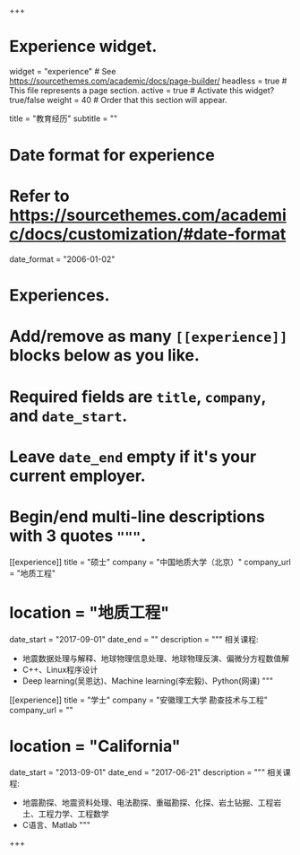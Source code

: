 +++
# Experience widget.
widget = "experience"  # See https://sourcethemes.com/academic/docs/page-builder/
headless = true  # This file represents a page section.
active = true  # Activate this widget? true/false
weight = 40  # Order that this section will appear.

title = "教育经历"
subtitle = ""

# Date format for experience
#   Refer to https://sourcethemes.com/academic/docs/customization/#date-format
date_format = "2006-01-02"

# Experiences.
#   Add/remove as many `[[experience]]` blocks below as you like.
#   Required fields are `title`, `company`, and `date_start`.
#   Leave `date_end` empty if it's your current employer.
#   Begin/end multi-line descriptions with 3 quotes `"""`.
[[experience]]
  title = "硕士"
  company = "中国地质大学（北京）"
  company_url = "地质工程"
  # location = "地质工程"
  date_start = "2017-09-01"
  date_end = ""
  description = """
  相关课程:
  
  * 地震数据处理与解释、地球物理信息处理、地球物理反演、偏微分方程数值解
  * C++、Linux程序设计
  * Deep learning(吴恩达)、Machine learning(李宏毅)、Python(网课)
  """

[[experience]]
  title = "学士"
  company = "安徽理工大学         勘查技术与工程"
  company_url = ""
  # location = "California"
  date_start = "2013-09-01"
  date_end = "2017-06-21"
  description = """
  相关课程:
  
  * 地震勘探、地震资料处理、电法勘探、重磁勘探、化探、岩土钻掘、工程岩土、工程力学、工程数学
  * C语言、Matlab
  """

+++
